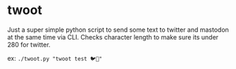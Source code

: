 # twoot

Just a super simple python script to send some text to twitter and mastodon at the same time via CLI.
Checks character length to make sure its under 280 for twitter.

ex: `./twoot.py "twoot test 🐦🐘"`
